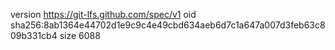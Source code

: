 version https://git-lfs.github.com/spec/v1
oid sha256:8ab1364e44702d1e9c9c4e49cbd634aeb6d7c1a647a007d3feb63c809b331cb4
size 6088
